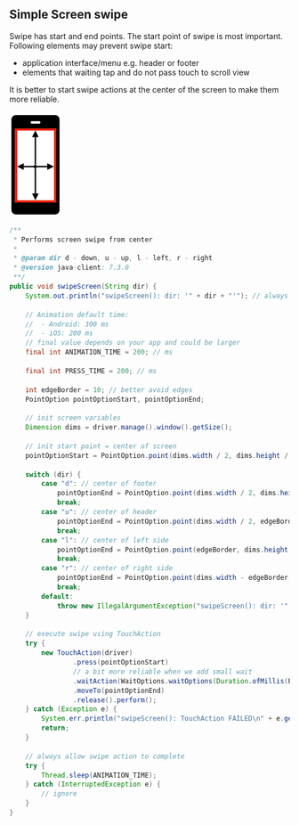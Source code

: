 ## Simple Screen swipe

Swipe has start and end points. The start point of swipe is most
important. Following elements may prevent swipe start:
- application interface/menu e.g. header or footer
- elements that waiting tap and do not pass touch to scroll view

It is better to start swipe actions at the center of the screen to make
them more reliable.

![swipe_screen](images/simple-screen.png)

```java
/**
 * Performs screen swipe from center
 *
 * @param dir d - down, u - up, l - left, r - right
 * @version java-client: 7.3.0
 **/
public void swipeScreen(String dir) {
    System.out.println("swipeScreen(): dir: '" + dir + "'"); // always log your actions

    // Animation default time:
    //  - Android: 300 ms
    //  - iOS: 200 ms
    // final value depends on your app and could be larger
    final int ANIMATION_TIME = 200; // ms

    final int PRESS_TIME = 200; // ms

    int edgeBorder = 10; // better avoid edges
    PointOption pointOptionStart, pointOptionEnd;

    // init screen variables
    Dimension dims = driver.manage().window().getSize();

    // init start point = center of screen
    pointOptionStart = PointOption.point(dims.width / 2, dims.height / 2);

    switch (dir) {
        case "d": // center of footer
            pointOptionEnd = PointOption.point(dims.width / 2, dims.height - edgeBorder);
            break;
        case "u": // center of header
            pointOptionEnd = PointOption.point(dims.width / 2, edgeBorder);
            break;
        case "l": // center of left side
            pointOptionEnd = PointOption.point(edgeBorder, dims.height / 2);
            break;
        case "r": // center of right side
            pointOptionEnd = PointOption.point(dims.width - edgeBorder, dims.height / 2);
            break;
        default:
            throw new IllegalArgumentException("swipeScreen(): dir: '" + dir + "' NOT supported");
    }

    // execute swipe using TouchAction
    try {
        new TouchAction(driver)
                .press(pointOptionStart)
                // a bit more reliable when we add small wait
                .waitAction(WaitOptions.waitOptions(Duration.ofMillis(PRESS_TIME)))
                .moveTo(pointOptionEnd)
                .release().perform();
    } catch (Exception e) {
        System.err.println("swipeScreen(): TouchAction FAILED\n" + e.getMessage());
        return;
    }

    // always allow swipe action to complete
    try {
        Thread.sleep(ANIMATION_TIME);
    } catch (InterruptedException e) {
        // ignore
    }
}
```


